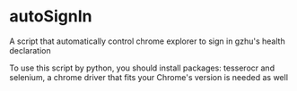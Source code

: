 # autoSignIn
A script that automatically control chrome explorer to sign in gzhu's health declaration

To use this script by python, you should install packages: tesserocr and selenium, a chrome driver that fits your Chrome's version is needed as well
